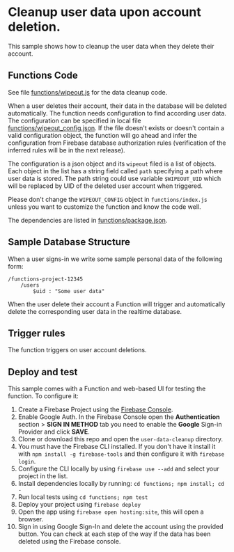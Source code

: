 # Cleanup user data upon account deletion.

This sample shows how to cleanup the user data when they delete their account.


## Functions Code

See file [functions/wipeout.js](functions/wipeout.js) for the data cleanup code.

When a user deletes their account, their data in the database will be deleted
automatically. The function needs configuration to find according user data. The
configuration can be specified in local file
[functions/wipeout_config.json](functions/wipeout_conifg.json). If the file
doesn't exists or doesn't contain a valid configuration object, the function
will go ahead and infer the configuration from Firebase database authorization
rules (verification of the inferred rules will be in the next release).

The configuration is a json object and its `wipeout` filed is a list of objects.
Each object in the list has a string field called `path` specifying a path where
user data is stored. The path string could use variable `$WIPEOUT_UID` which
will be replaced by UID of the deleted user account when triggered.

Please don't change the `WIPEOUT_CONFIG` object in `functions/index.js` unless
you want to customize the function and know the code well.

The dependencies are listed in [functions/package.json](functions/package.json).


## Sample Database Structure

When a user signs-in we write some sample personal data of the following form:

```
/functions-project-12345
    /users
        $uid : "Some user data"
```

When the user delete their account a Function will trigger and automatically 
delete the corresponding user data in the realtime database.


## Trigger rules

The function triggers on user account deletions.


## Deploy and test

This sample comes with a Function and web-based UI for testing the function. 
To configure it:

 1. Create a Firebase Project using the [Firebase Console](https://console.firebase.google.com).
 1. Enable Google Auth. In the Firebase Console open the 
 **Authentication** section > **SIGN IN METHOD** tab 
 you need to enable the **Google** Sign-in Provider and click **SAVE**. 
 1. Clone or download this repo and open the `user-data-cleanup` directory.
 1. You must have the Firebase CLI installed. If you don't have it install it with `npm install -g firebase-tools` and then configure it with `firebase login`.
 1. Configure the CLI locally by using `firebase use --add` and select your project in the list.
 1. Install dependencies locally by running: `cd functions; npm install; cd -`
 1. Run local tests using `cd functions; npm test`
 1. Deploy your project using `firebase deploy`
 1. Open the app using `firebase open hosting:site`, this will open a browser.
 1. Sign in using Google Sign-In and delete the account using the provided button. You can check at each step of the way if the data has been deleted using the Firebase console.
 
